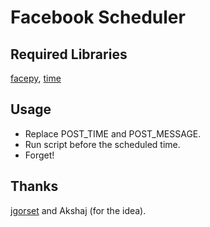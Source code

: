 Facebook Scheduler
===================

Required Libraries
------------------
[facepy](https://github.com/jgorset/facepy/), [time](http://docs.python.org/2/library/time.html) 

Usage
------
* Replace POST_TIME and POST_MESSAGE.
* Run script before the scheduled time.
* Forget!

Thanks
-------
[jgorset](https://github.com/jgorset/) and Akshaj (for the idea).